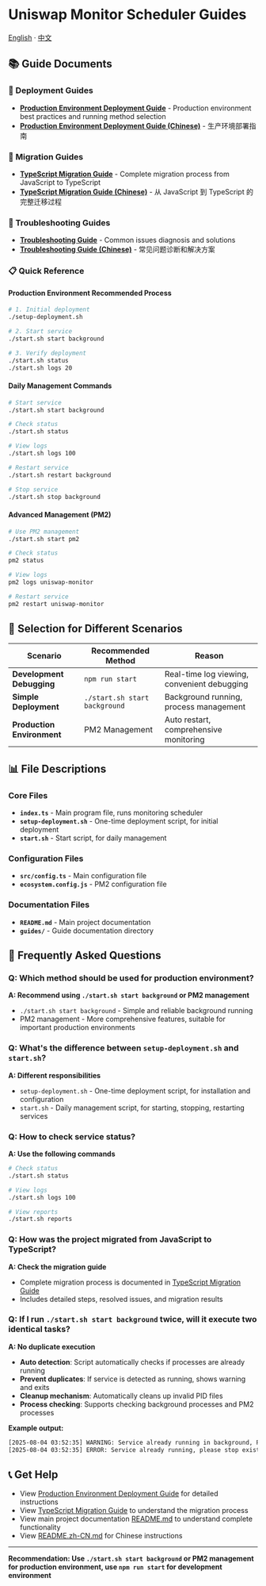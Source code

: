 # Uniswap Monitor Scheduler Guides

[English](README_EN.md) · [中文](README.md)

## 📚 Guide Documents

### 🚀 Deployment Guides

- **[Production Environment Deployment Guide](PRODUCTION_DEPLOYMENT_EN.md)** - Production environment best practices and running method selection
- **[Production Environment Deployment Guide (Chinese)](PRODUCTION_DEPLOYMENT.md)** - 生产环境部署指南

### 🔄 Migration Guides

- **[TypeScript Migration Guide](TYPESCRIPT_MIGRATION_EN.md)** - Complete migration process from JavaScript to TypeScript
- **[TypeScript Migration Guide (Chinese)](TYPESCRIPT_MIGRATION.md)** - 从 JavaScript 到 TypeScript 的完整迁移过程

### 🚨 Troubleshooting Guides

- **[Troubleshooting Guide](TROUBLESHOOTING_EN.md)** - Common issues diagnosis and solutions
- **[Troubleshooting Guide (Chinese)](TROUBLESHOOTING.md)** - 常见问题诊断和解决方案

### 📋 Quick Reference

#### Production Environment Recommended Process

```bash
# 1. Initial deployment
./setup-deployment.sh

# 2. Start service
./start.sh start background

# 3. Verify deployment
./start.sh status
./start.sh logs 20
```

#### Daily Management Commands

```bash
# Start service
./start.sh start background

# Check status
./start.sh status

# View logs
./start.sh logs 100

# Restart service
./start.sh restart background

# Stop service
./start.sh stop background
```

#### Advanced Management (PM2)

```bash
# Use PM2 management
./start.sh start pm2

# Check status
pm2 status

# View logs
pm2 logs uniswap-monitor

# Restart service
pm2 restart uniswap-monitor
```

## 🎯 Selection for Different Scenarios

| Scenario | Recommended Method | Reason |
|----------|-------------------|--------|
| **Development Debugging** | `npm run start` | Real-time log viewing, convenient debugging |
| **Simple Deployment** | `./start.sh start background` | Background running, process management |
| **Production Environment** | PM2 Management | Auto restart, comprehensive monitoring |

## 📊 File Descriptions

### Core Files

- **`index.ts`** - Main program file, runs monitoring scheduler
- **`setup-deployment.sh`** - One-time deployment script, for initial deployment
- **`start.sh`** - Start script, for daily management

### Configuration Files

- **`src/config.ts`** - Main configuration file
- **`ecosystem.config.js`** - PM2 configuration file

### Documentation Files

- **`README.md`** - Main project documentation
- **`guides/`** - Guide documentation directory

## 🔧 Frequently Asked Questions

### Q: Which method should be used for production environment?

**A: Recommend using `./start.sh start background` or PM2 management**

- `./start.sh start background` - Simple and reliable background running
- PM2 management - More comprehensive features, suitable for important production environments

### Q: What's the difference between `setup-deployment.sh` and `start.sh`?

**A: Different responsibilities**

- `setup-deployment.sh` - One-time deployment script, for installation and configuration
- `start.sh` - Daily management script, for starting, stopping, restarting services

### Q: How to check service status?

**A: Use the following commands**

```bash
# Check status
./start.sh status

# View logs
./start.sh logs 100

# View reports
./start.sh reports
```

### Q: How was the project migrated from JavaScript to TypeScript?

**A: Check the migration guide**

- Complete migration process is documented in [TypeScript Migration Guide](TYPESCRIPT_MIGRATION_EN.md)
- Includes detailed steps, resolved issues, and migration results

### Q: If I run `./start.sh start background` twice, will it execute two identical tasks?

**A: No duplicate execution**

- **Auto detection**: Script automatically checks if processes are already running
- **Prevent duplicates**: If service is detected as running, shows warning and exits
- **Cleanup mechanism**: Automatically cleans up invalid PID files
- **Process checking**: Supports checking background processes and PM2 processes

**Example output:**
```bash
[2025-08-04 03:52:35] WARNING: Service already running in background, PID: 608335
[2025-08-04 03:52:35] ERROR: Service already running, please stop existing service first: ./start.sh stop background
```

## 📞 Get Help

- View [Production Environment Deployment Guide](PRODUCTION_DEPLOYMENT_EN.md) for detailed instructions
- View [TypeScript Migration Guide](TYPESCRIPT_MIGRATION_EN.md) to understand the migration process
- View main project documentation [README.md](../README.md) to understand complete functionality
- View [README.zh-CN.md](../README.zh-CN.md) for Chinese instructions

---

**Recommendation: Use `./start.sh start background` or PM2 management for production environment, use `npm run start` for development environment** 
